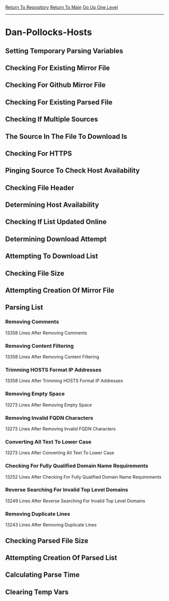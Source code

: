 [Return To Repository](https://github.com/deathbybandaid/piholeparser/)
[Return To Main](https://github.com/deathbybandaid/piholeparser/blob/master/RecentRunLogs/Mainlog.md)
[Go Up One Level](https://github.com/deathbybandaid/piholeparser/blob/master/RecentRunLogs/TopLevelScripts/30-Processing-Blacklists.md)
____________________________________
# Dan-Pollocks-Hosts
## Setting Temporary Parsing Variables
## Checking For Existing Mirror File
## Checking For Github Mirror File
## Checking For Existing Parsed File
## Checking If Multiple Sources
## The Source In The File To Download Is
## Checking For HTTPS
## Pinging Source To Check Host Availability
## Checking File Header
## Determining Host Availability
## Checking If List Updated Online
## Determining Download Attempt
## Attempting To Download List
## Checking File Size
## Attempting Creation Of Mirror File
## Parsing List
### Removing Comments
13358 Lines After Removing Comments
### Removing Content Filtering
13358 Lines After Removing Content Filtering
### Trimming HOSTS Format IP Addresses
13358 Lines After Trimming HOSTS Format IP Addresses
### Removing Empty Space
13273 Lines After Removing Empty Space
### Removing Invalid FQDN Characters
13273 Lines After Removing Invalid FQDN Characters
### Converting All Text To Lower Case
13273 Lines After Converting All Text To Lower Case
### Checking For Fully Qualified Domain Name Requirements
13252 Lines After Checking For Fully Qualified Domain Name Requirements
### Reverse Searching For Invalid Top Level Domains
13249 Lines After Reverse Searching For Invalid Top Level Domains
### Removing Duplicate Lines
13243 Lines After Removing Duplicate Lines
## Checking Parsed File Size
## Attempting Creation Of Parsed List
## Calculating Parse Time
## Clearing Temp Vars
